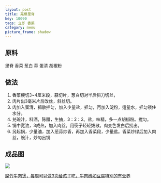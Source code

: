 ```yaml
---
layout: post
title: 芫爆里脊
key: 10090
tags: 立即 香菜
category: menu
picture_frame: shadow
---
```


## 原料

里脊 香菜 葱白 蒜 蛋清 胡椒粉


<!--more-->

## 做法
1. 香菜梗切3~4厘米段，蒜切片，葱白切对半后斜刀切丝，
2. 肉片出3毫米片后改丝，斜丝切。
3. 肉加入蛋清，抓散拌匀，加入少量盐，抓匀，再加入淀粉，适量水，抓匀锁住水分。
4. 兑碗汁，料酒，陈醋，生抽，3：2：2。盐，味精，多一点胡椒粉。搅匀。
5. 锅中宽油，3成热，加入肉丝。用筷子轻轻拨散。肉变色发白后捞出。
6. 另起锅，少量油，加入葱蒜炒香，再加入香菜段，少量盐。香菜炒绿后加入肉丝，碗汁，炒匀出锅



## 成品图

![](https://s3.us-west-1.amazonaws.com/menchi.xyz/%E8%8A%AB%E7%88%86%E9%87%8C%E8%84%8A.jpg)

[腐竹牛肉煲，每周可以做3次给孩子吃，牛肉嫩如豆腐特别的有营养](https://www.bilibili.com/video/BV1ds4y1C7PL/?share_source=copy_web&vd_source=036ac332d404e01dacae59a88123e785)

